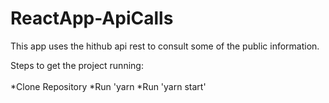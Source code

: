 # ReactApp-ApiCalls
This app uses the hithub api rest to consult some of the public information.

Steps to get the project running:<br><br/>
*Clone Repository
*Run 'yarn
*Run 'yarn start'
